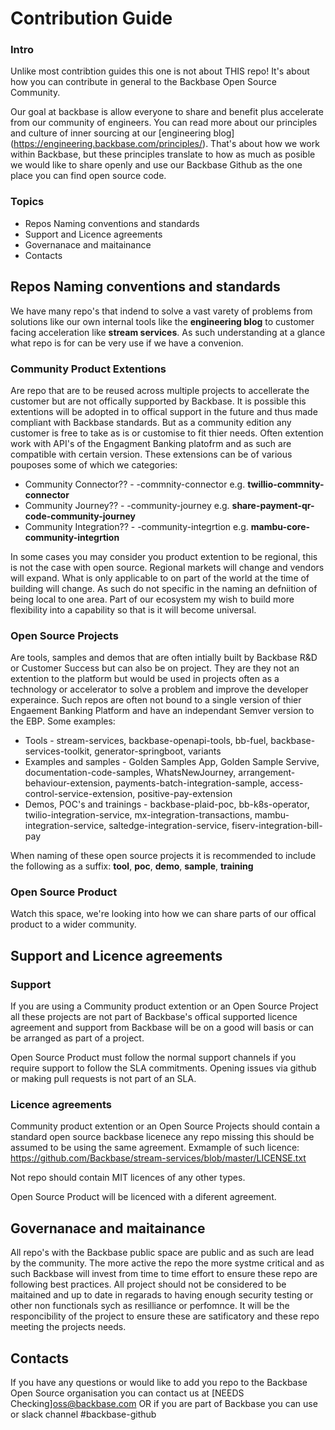 # Contribution Guide

### Intro

Unlike most contribtion guides this one is not about THIS repo! It's about how you can contribute in general to the Backbase Open Source Community.

Our goal at backbase is allow everyone to share and benefit plus accelerate from our community of engineers. You can read more about our principles and culture of inner sourcing at our [engineering blog] (https://engineering.backbase.com/principles/). That's about how we work within Backbase, but these principles translate to how as much as posible we would like to share openly and use our Backbase Github as the one place you can find open source code.

### Topics

* Repos Naming conventions and standards
* Support and Licence agreements
* Governanace and maitainance
* Contacts


## Repos Naming conventions and standards

We have many repo's that indend to solve a vast varety of problems from solutions like our own internal tools like the **engineering blog** to customer facing acceleration like **stream services**. As such understanding at a glance what repo is for can be very use if we have a convenion.

### Community Product Extentions

Are repo that are to be reused across multiple projects to accellerate the customer but are not offically supported by Backbase. It is possible this extentions will be adopted in to offical support in the future and thus made compliant with Backbase standards. But as a community edition any customer is free to take as is or customise to fit thier needs. Often extention work with API's of the Engagment Banking platofrm and as such are compatible with certain version. These extensions can be of various pouposes some of which we categories:

* Community Connector?? - <fintech-name>-commnity-connector e.g. **twillio-commnity-connector**
* Community Journey?? -  <journey-name>-community-journey e.g. **share-payment-qr-code-community-journey**
* Community Integration?? - <integration-name>-community-integrtion e.g. **mambu-core-community-integrtion**
  
In some cases you may consider you product extention to be regional, this is not the case with open source. Regional markets will change and vendors will expand. What is only applicable to on part of the world at the time of building will change. As such do not specific in the naming an defniition of being local to one area. Part of our ecosystem my wish to build more flexibility into a capability so that is it will become universal.
  
### Open Source Projects

Are tools, samples and demos that are often intially built by Backbase R&D or Customer Success but can also be on project. They are they not an extention to the platform but would be used in projects often as a technology or accelerator to solve a problem and improve the developer experaince. Such repos are often not bound to a single version of thier Engaement Banking Platform and have an independant Semver version to the EBP. Some examples:

* Tools - stream-services, backbase-openapi-tools, bb-fuel, backbase-services-toolkit, generator-springboot, variants
* Examples and samples - Golden Samples App, Golden Sample Servive, documentation-code-samples, WhatsNewJourney, arrangement-behaviour-extension, payments-batch-integration-sample, access-control-service-extension, positive-pay-extension
* Demos, POC's and trainings - backbase-plaid-poc, bb-k8s-operator, twilio-integration-service, mx-integration-transactions, mambu-integration-service, saltedge-integration-service, fiserv-integration-bill-pay

When naming of these open source projects it is recommended to include the following as a suffix: **tool**, **poc**, **demo**, **sample**, **training**
  
### Open Source Product
  
Watch this space, we're looking into how we can share parts of our offical product to a wider community.
  
## Support and Licence agreements
  
### Support  
If you are using a Community product extention or an Open Source Project all these projects are not part of Backbase's offical supported licence agreement and support from Backbase will be on a good will basis or can be arranged as part of a project.
  
Open Source Product must follow the normal support channels if you require support to follow the SLA commitments. Opening issues via github or making pull requests is not part of an SLA.

### Licence agreements
  
Community product extention or an Open Source Projects should contain a standard open source backbase licenece any repo missing this should be assumed to be using the same agreement. Exmample of such licence: https://github.com/Backbase/stream-services/blob/master/LICENSE.txt
  
Not repo should contain MIT licences of any other types.

Open Source Product will be licenced with a diferent agreement.

## Governanace and maitainance

All repo's with the Backbase public space are public and as such are lead by the community. The more active the repo the more systme critical and as such Backbase will invest from time to time effort to ensure these repo are following best practices. All project should not be considered to be maitained and up to date in regarads to having enough security testing or other non functionals sych as resilliance or perfomnce. It will be the responcibility of the project to ensure these are satificatory and these repo meeting the projects needs.

## Contacts
If you have any questions or would like to add you repo to the Backbase Open Source organisation you can contact us at [NEEDS Checking]oss@backbase.com OR if you are part of Backbase you can use or slack channel #backbase-github
